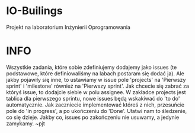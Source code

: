 # IO-Builings
Projekt na laboratorium Inżynierii Oprogramowania
# INFO
Wszystkie zadania, które sobie zdefiniujemy dodajemy jako issues (te podstawowe, które definiowaliśmy na labach postaram się dodać ja). Ale jakby pojawiły się inne, to ustawiamy w issue pole 'projects' na 'Pierwszy sprint' i 'milestone' również na 'Pierwszy sprint'. Jak chcecie się zabrać za któryś issue, to dodajcie siebie w polu assignee.
W zakładce projects jest tablica dla pierwszego sprintu, nowe issues będą wskakiwać do 'to do' automatycznie. Jak zaczniecie implementować któreś z nich, przesuńcie pole do 'in progress', a po ukończeniu do 'Done'. Ułatwi nam to śledzenie, co się dzieje. Jakby co, issues po zakończeniu nie usuwamy, a jedynie zamykamy. ~pjt
